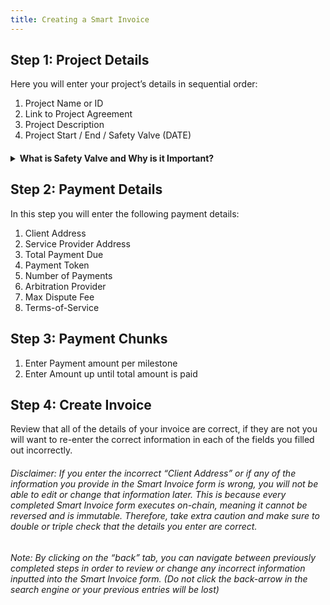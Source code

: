 ```yaml
---
title: Creating a Smart Invoice
--- 
```


## Step 1:  Project Details 

Here you will enter your project’s details in sequential order: 

1. Project Name or ID
2. Link to Project Agreement
3. Project Description
4. Project Start / End / Safety Valve (DATE)

<h4><details>
<summary> What is Safety Valve and Why is it Important?  </summary>    
<p>&nbsp;</p>

#### Safety Valve is a built in function that allows the Client to withdraw funds from the contract on the date specified in the date entry field.  If either party goes unresponsive or bails on the project, this is the date at which the client is free to withdrawal all funds deposited into Smart Invoice.

</details></h4>

## Step 2:  Payment Details 

In this step you will enter the following payment details: 

1. Client Address 
2. Service Provider Address 
3. Total Payment Due 
4. Payment Token 
5. Number of Payments 
6. Arbitration Provider 
7. Max Dispute Fee
8. Terms-of-Service


## Step 3: Payment Chunks

1. Enter Payment amount per milestone
2. Enter Amount up until total amount is paid

## Step 4: Create Invoice 
 
Review that all of the details of your invoice are correct, if they are not you will want to re-enter the correct information in each of the fields you filled out incorrectly. 

###### Disclaimer: If you enter the incorrect “Client Address” or if any of the information you provide in the Smart Invoice form is wrong, you will not be able to edit or change that information later.  This is because every completed Smart Invoice form executes on-chain, meaning it cannot be reversed and is immutable.  Therefore, take extra caution and make sure to double or triple check that the details you enter are correct.  

###### Note: By clicking on the “back” tab, you can navigate between previously completed steps in order to review or change any incorrect information inputted into the Smart Invoice form.  (Do not click the back-arrow in the search engine or your previous entries will be lost) 
